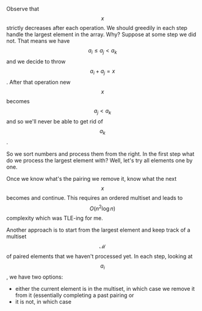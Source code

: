 Observe that $$x$$ strictly decreases after each operation.  We should greedily in each step handle the largest element in the array.  Why?  Suppose at some step we did not.  That means we have $$a_i \le a_j \lt a_k$$ and we decide to throw $$a_i + a_j = x$$.  After that operation new $$x$$ becomes $$a_j \lt a_k$$ and so we'll never be able to get rid of $$a_k$$.

So we sort numbers and process them from the right. In the first step what do we process the largest element with?  Well, let's try all elements one by one.

Once we know what's the pairing we remove it, know what the next $$x$$ becomes and continue.  This requires an ordered multiset and leads to $$O(n^2 \log n)$$ complexity which was TLE-ing for me.

Another approach is to start from the largest element and keep track of a multiset $$\mathcal{M}$$ of paired elements that we haven't processed yet.  In each step, looking at $$a_i$$, we have two options:

- either the current element is in the multiset, in which case we remove it from it (essentially completing a past pairing or
- it is not, in which case

